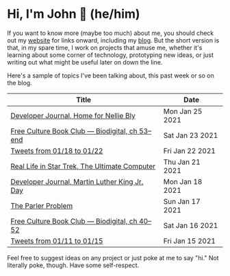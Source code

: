 # Hi, I'm John 👋 (he/him)

If you want to know more (maybe too much) about me, you should check out my [website](https://john.colagioia.net/) for links onward, including my [blog](https://john.colagioia.net/blog).  But the short version is that, in my spare time, I work on projects that amuse me, whether it's learning about some corner of technology, prototyping new ideas, or just writing out what might be useful later on down the line.

Here's a sample of topics I've been talking about, this past week or so on the blog.

|Title|Date|
|-----|-------|
|[Developer Journal, Home for Nellie Bly](https://john.colagioia.net/blog/2021/01/25/bly72.html)|Mon Jan 25 2021|
|[Free Culture Book Club — Biodigital, ch 53–end](https://john.colagioia.net/blog/2021/01/23/biodigital5.html)|Sat Jan 23 2021|
|[Tweets from 01/18 to 01/22](https://john.colagioia.net/blog/media/2021/01/22/week.html)|Fri Jan 22 2021|
|[Real Life in Star Trek, The Ultimate Computer](https://john.colagioia.net/blog/2021/01/21/ultimate.html)|Thu Jan 21 2021|
|[Developer Journal, Martin Luther King Jr. Day](https://john.colagioia.net/blog/2021/01/18/king.html)|Mon Jan 18 2021|
|[The Parler Problem](https://john.colagioia.net/blog/2021/01/17/social-media.html)|Sun Jan 17 2021|
|[Free Culture Book Club — Biodigital, ch 40–52](https://john.colagioia.net/blog/2021/01/16/biodigital4.html)|Sat Jan 16 2021|
|[Tweets from 01/11 to 01/15](https://john.colagioia.net/blog/media/2021/01/15/week.html)|Fri Jan 15 2021|

Feel free to suggest ideas on any project or just poke at me to say "hi." Not literally poke, though. Have some self-respect.
